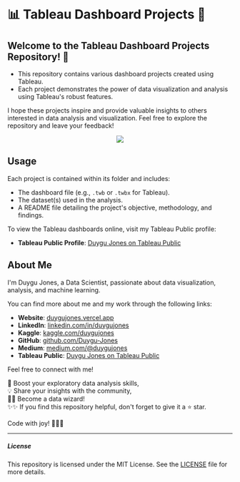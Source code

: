 # 📊 Tableau Dashboard Projects 🚀

## Welcome to the Tableau Dashboard Projects Repository! 🎉

- This repository contains various dashboard projects created using Tableau. 
- Each project demonstrates the power of data visualization and analysis using Tableau's robust features.

I hope these projects inspire and provide valuable insights to others interested in data analysis and visualization. Feel free to explore the repository and leave your feedback!

<p align="center">
  <img src="https://www.tableau.com/sites/default/files/2024-02/Cloud%20hero%20682x437.png">
</p>


## Usage

Each project is contained within its folder and includes:

- The dashboard file (e.g., `.twb` or `.twbx` for Tableau).
- The dataset(s) used in the analysis.
- A README file detailing the project's objective, methodology, and findings.

To view the Tableau dashboards online, visit my Tableau Public profile:

- **Tableau Public Profile**: [Duygu Jones on Tableau Public](https://public.tableau.com/app/profile/duygu.jones/vizzes)

## About Me

I'm Duygu Jones, a Data Scientist, passionate about data visualization, analysis, and machine learning. 

You can find more about me and my work through the following links:

- **Website**: [duygujones.vercel.app](https://duygujones.vercel.app/)
- **LinkedIn**: [linkedin.com/in/duygujones](https://www.linkedin.com/in/duygujones/)
- **Kaggle**: [kaggle.com/duygujones](https://www.kaggle.com/duygujones)
- **GitHub**: [github.com/Duygu-Jones](https://github.com/Duygu-Jones)
- **Medium**: [medium.com/@duygujones](https://medium.com/@duygujones)
- **Tableau Public**: [Duygu Jones on Tableau Public](https://public.tableau.com/app/profile/duygu.jones/vizzes)

Feel free to connect with me!

🎯 Boost your exploratory data analysis skills,<br>
💡 Share your insights with the community,<br>
👩‍💻 Become a data wizard!<br>
✨✨ If you find this repository helpful, don't forget to give it a ⭐ star.<br>

Code with joy! 👩‍💻✨

---

##### License

This repository is licensed under the MIT License. See the [LICENSE](LICENSE) file for more details.
